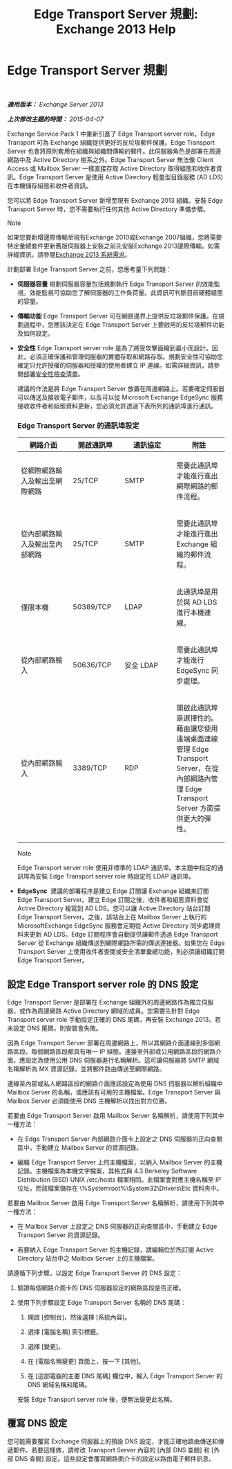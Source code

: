﻿---
title: 'Edge Transport Server 規劃: Exchange 2013 Help'
TOCTitle: Edge Transport Server 規劃
ms:assetid: 3d34de82-58a5-4b30-9978-7d330102eb92
ms:mtpsurl: https://technet.microsoft.com/zh-tw/library/Dn641596(v=EXCHG.150)
ms:contentKeyID: 61543913
ms.date: 05/21/2018
mtps_version: v=EXCHG.150
ms.translationtype: MT
---

# Edge Transport Server 規劃

 

_**適用版本：** Exchange Server 2013_

_**上次修改主題的時間：** 2015-04-07_

Exchange Service Pack 1 中重新引進了 Edge Transport server role。Edge Transport 可為 Exchange 組織提供更好的反垃圾郵件保護。Edge Transport Server 也會將原則套用在組織與組織間傳輸的郵件。此伺服器角色是部署在周邊網路中及 Active Directory 樹系之外。Edge Transport Server 無法像 Client Access 或 Mailbox Server 一樣直接存取 Active Directory 取得組態和收件者資訊。Edge Transport Server 是使用 Active Directory 輕量型目錄服務 (AD LDS) 在本機儲存組態和收件者資訊。

您可以將 Edge Transport Server 新增至現有 Exchange 2013 組織。安裝 Edge Transport Server 時，您不需要執行任何其他 Active Directory 準備步驟。


> [!NOTE]  
> 如果您要新增邊際傳輸至現有Exchange 2010或Exchange 2007組織，您將需要特定彙總套件更新舊版伺服器上安裝之前先安裝Exchange 2013邊際傳輸。如需詳細資訊，請參閱<a href="exchange-2013-system-requirements-exchange-2013-help.md">Exchange 2013 系統需求</a>。




計劃部署 Edge Transport Server 之前，您應考量下列問題：

  - **伺服器容量** 規劃伺服器容量包括規劃執行 Edge Transport Server 的效能監視。效能監視可協助您了解伺服器的工作負荷量。此資訊可判斷目前硬體組態的容量。

  - **傳輸功能** Edge Transport Server 可在網路邊界上提供反垃圾郵件保護。在規劃過程中，您應該決定在 Edge Transport Server 上要啟用的反垃圾郵件功能及如何設定。

  - **安全性** Edge Transport server role 是為了將受攻擊面縮到最小而設計。因此，必須正確保護和管理伺服器的實體存取和網路存取。規劃安全性可協助您確定只允許授權的伺服器和授權的使用者建立 IP 連線。如需詳細資訊，請參閱[部署安全性檢查清單](deployment-security-checklist-exchange-2013-help.md)。
    
    建議的作法是將 Edge Transport Server 放置在周邊網路上。若要確定伺服器可以傳送及接收電子郵件，以及可以從 Microsoft Exchange EdgeSync 服務接收收件者和組態資料更新，您必須允許透過下表所列的通訊埠進行通訊。
    
    ### Edge Transport Server 的通訊埠設定
    
    <table>
    <colgroup>
    <col style="width: 25%" />
    <col style="width: 25%" />
    <col style="width: 25%" />
    <col style="width: 25%" />
    </colgroup>
    <thead>
    <tr class="header">
    <th>網路介面</th>
    <th>開啟通訊埠</th>
    <th>通訊協定</th>
    <th>附註</th>
    </tr>
    </thead>
    <tbody>
    <tr class="odd">
    <td><p>從網際網路輸入及輸出至網際網路</p></td>
    <td><p>25/TCP</p></td>
    <td><p>SMTP</p></td>
    <td><p>需要此通訊埠才能進行進出網際網路的郵件流程。</p></td>
    </tr>
    <tr class="even">
    <td><p>從內部網路輸入及輸出至內部網路</p></td>
    <td><p>25/TCP</p></td>
    <td><p>SMTP</p></td>
    <td><p>需要此通訊埠才能進行進出 Exchange 組織的郵件流程。</p></td>
    </tr>
    <tr class="odd">
    <td><p>僅限本機</p></td>
    <td><p>50389/TCP</p></td>
    <td><p>LDAP</p></td>
    <td><p>此通訊埠是用於與 AD LDS 進行本機連線。</p></td>
    </tr>
    <tr class="even">
    <td><p>從內部網路輸入</p></td>
    <td><p>50636/TCP</p></td>
    <td><p>安全 LDAP</p></td>
    <td><p>需要此通訊埠才能進行 EdgeSync 同步處理。</p></td>
    </tr>
    <tr class="odd">
    <td><p>從內部網路輸入</p></td>
    <td><p>3389/TCP</p></td>
    <td><p>RDP</p></td>
    <td><p>開啟此通訊埠是選擇性的。藉由讓您使用遠端桌面連線管理 Edge Transport Server，在從內部網路內管理 Edge Transport Server 方面提供更大的彈性。</p></td>
    </tr>
    </tbody>
    </table>
    
    > [!NOTE]  
    > Edge Transport server role 使用非標準的 LDAP 通訊埠。本主題中指定的通訊埠為安裝 Edge Transport server role 時設定的 LDAP 通訊埠。


  - **EdgeSync**  建議的部署程序是建立 Edge 訂閱讓 Exchange 組織來訂閱 Edge Transport Server。建立 Edge 訂閱之後，收件者和組態資料會從 Active Directory 複寫到 AD LDS。您可以讓 Active Directory 站台訂閱 Edge Transport Server。之後，該站台上在 Mailbox Server 上執行的 MicrosoftExchange EdgeSync 服務會定期從 Active Directory 同步處理資料來更新 AD LDS。Edge 訂閱程序會自動提供讓郵件透過 Edge Transport Server 從 Exchange 組織傳送到網際網路所需的傳送連接器。如果您在 Edge Transport Server 上使用收件者查閱或安全清單彙總功能，則必須讓組織訂閱 Edge Transport Server。

## 設定 Edge Transport server role 的 DNS 設定

Edge Transport Server 是部署在 Exchange 組織外的周邊網路作為獨立伺服器，或作為周邊網路 Active Directory 網域的成員。您需要先針對 Edge Transport server role 手動設定正確的 DNS 尾碼，再安裝 Exchange 2013。若未設定 DNS 尾碼，則安裝會失敗。

因為 Edge Transport Server 部署在周邊網路上，所以其網路介面連線到多個網路區段。每個網路區段都具有唯一 IP 組態。連接至外部或公用網路區段的網路介面，應設定為使用公用 DNS 伺服器進行名稱解析。這可讓伺服器將 SMTP 網域名稱解析為 MX 資源記錄，並將郵件路由傳送至網際網路。

連線至內部或私人網路區段的網路介面應該設定為使用 DNS 伺服器以解析組織中 Mailbox Server 的名稱，或應該有可用的主機檔案。Edge Transport Server 與 Mailbox Server 必須能使用 DNS 主機解析以找出對方位置。

若要由 Edge Transport Server 啟用 Mailbox Server 名稱解析，請使用下列其中一種方法：

  - 在 Edge Transport Server 內部網路介面卡上設定之 DNS 伺服器的正向查閱區中，手動建立 Mailbox Server 的資源記錄。

  - 編輯 Edge Transport Server 上的主機檔案，以納入 Mailbox Server 的主機記錄。主機檔案為本機文字檔案，其格式與 4.3 Berkeley Software Distribution (BSD) UNIX /etc/hosts 檔案相同。此檔案會對應主機名稱至 IP 位址，而該檔案儲存在 \\%Systemroot%\\System32\\Drivers\\Etc 資料夾中。

若要由 Mailbox Server 啟用 Edge Transport Server 名稱解析，請使用下列其中一種方法：

  - 在 Mailbox Server 上設定之 DNS 伺服器的正向查閱區中，手動建立 Edge Transport Server 的資源記錄。

  - 若要納入 Edge Transport Server 的主機記錄，請編輯位於所訂閱 Active Directory 站台中之 Mailbox Server 上的主機檔案。

請遵循下列步驟，以設定 Edge Transport Server 的 DNS 設定：

1.  驗證每個網路介面卡的 DNS 伺服器設定的網路區段是否正確。

2.  使用下列步驟設定 Edge Transport Server 名稱的 DNS 尾碼：
    
    1.  開啟 \[控制台\]，然後選擇 \[系統內容\]。
    
    2.  選擇 \[電腦名稱\] 索引標籤。
    
    3.  選擇 \[變更\]。
    
    4.  在 \[電腦名稱變更\] 頁面上，按一下 \[其他\]。
    
    5.  在 \[這部電腦的主要 DNS 尾碼\] 欄位中，輸入 Edge Transport Server 的 DNS 網域名稱和尾碼。
    
    安裝 Edge Transport server role 後，便無法變更此名稱。

## 覆寫 DNS 設定

您可能需要覆寫 Exchange 伺服器上的預設 DNS 設定，才能正確地路由傳送和傳遞郵件。若要這樣做，請修改 Transport Server 內容的 \[內部 DNS 查閱\] 和 \[外部 DNS 查閱\] 設定。這些設定會覆寫網路面介卡的設定以路由電子郵件訊息。

